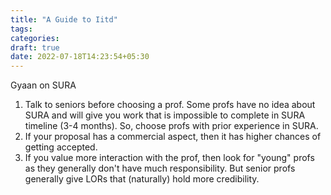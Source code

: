 ```yaml
---
title: "A Guide to Iitd"
tags:
categories:
draft: true
date: 2022-07-18T14:23:54+05:30
---
```


Gyaan on SURA

1. Talk to seniors before choosing a prof. Some profs have no idea about SURA and will give you work that is impossible to complete in SURA timeline (3-4 months). So, choose profs with prior experience in SURA.
2. If your proposal has a commercial aspect, then it has higher chances of getting accepted.
3. If you value more interaction with the prof, then look for "young" profs as they generally don't have much responsibility. But senior profs generally give LORs that (naturally) hold more credibility.




